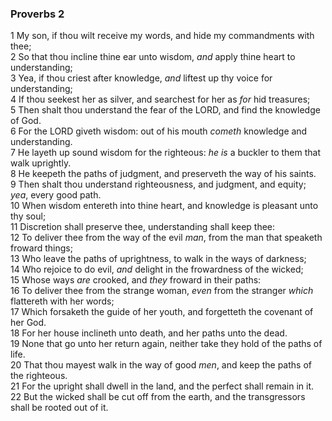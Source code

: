 ### Proverbs 2

1 My son, if thou wilt receive my words, and hide my commandments with thee;  
2 So that thou incline thine ear unto wisdom, *and* apply thine heart to understanding;  
3 Yea, if thou criest after knowledge, *and* liftest up thy voice for understanding;  
4 If thou seekest her as silver, and searchest for her as *for* hid treasures;  
5 Then shalt thou understand the fear of the LORD, and find the knowledge of God.  
6 For the LORD giveth wisdom: out of his mouth *cometh* knowledge and understanding.  
7 He layeth up sound wisdom for the righteous: *he is* a buckler to them that walk uprightly.  
8 He keepeth the paths of judgment, and preserveth the way of his saints.  
9 Then shalt thou understand righteousness, and judgment, and equity; *yea*, every good path.  
10 When wisdom entereth into thine heart, and knowledge is pleasant unto thy soul;  
11 Discretion shall preserve thee, understanding shall keep thee:  
12 To deliver thee from the way of the evil *man*, from the man that speaketh froward things;  
13 Who leave the paths of uprightness, to walk in the ways of darkness;  
14 Who rejoice to do evil, *and* delight in the frowardness of the wicked;  
15 Whose ways *are* crooked, and *they* froward in their paths:  
16 To deliver thee from the strange woman, *even* from the stranger *which* flattereth with her words;  
17 Which forsaketh the guide of her youth, and forgetteth the covenant of her God.  
18 For her house inclineth unto death, and her paths unto the dead.  
19 None that go unto her return again, neither take they hold of the paths of life.  
20 That thou mayest walk in the way of good *men*, and keep the paths of the righteous.  
21 For the upright shall dwell in the land, and the perfect shall remain in it.  
22 But the wicked shall be cut off from the earth, and the transgressors shall be rooted out of it.  
